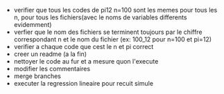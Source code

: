 - verifier que tous les codes de pi12 n=100 sont les memes pour tous les n, pour tous les fichiers(avec le noms de variables differents evidemment)
- verfier que le nom des fichiers se terminent toujours par le chiffre correspondant n et le nom du fichier (ex: 100_12 pour n=100 et pi=12)
- verifier a chaque code que cest le n et pi correct
- creer un readme (a la fin)
- nettoyer le code au fur et a mesure quon l'execute
- modifier les commentaires 
- merge branches
- executer la regression lineaire pour recuit simule